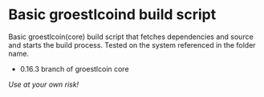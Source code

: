# Basic groestlcoind build script
Basic groestlcoin(core) build script that fetches dependencies and source and starts the build process.
Tested on the system referenced in the folder name.

* 0.16.3 branch of groestlcoin core

*Use at your own risk!*
